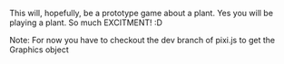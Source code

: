 This will, hopefully, be a prototype game about a plant. Yes you will be playing a plant. So much EXCITMENT! :D

Note: For now you have to checkout the dev branch of pixi.js to get the Graphics object
